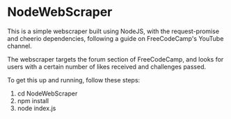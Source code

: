 # NodeWebScraper

This is a simple webscraper built using NodeJS, with the request-promise and cheerio dependencies, following a guide on FreeCodeCamp's YouTube channel.

The webscraper targets the forum section of FreeCodeCamp, and looks for users with a certain number of likes received and challenges passed.

To get this up and running, follow these steps:

1) cd NodeWebScraper
2) npm install
3) node index.js
